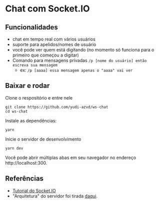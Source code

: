 # Chat com Socket.IO

## Funcionalidades
- chat em tempo real com vários usuários
- suporte para apelidos/nomes de usuário
- você pode ver quem está digitando (no momento só funciona para o primeiro
que começou a digitar)
- Comando para mensagens privadas `/p [nome do usuário] então escreva sua mensagem`
    - ex: `/p [aaaa] essa mensagem apenas o "aaaa" vai ver`

## Baixar e rodar

Clone o respositório e entre nele

```
git clone https://github.com/yudi-azvd/ws-chat
cd ws-chat
```

Instale as dependências:

```
yarn
```

Inicie o servidor de desenvolvimento

```
yarn dev
```

Você pode abrir múltiplas abas em seu navegador no endereço
http://localhost:300.


## Referências
- [Tutorial do Socket.IO](https://socket.io/get-started/chat)
- "Arquitetura" do servidor foi tirada [daqui](https://socket.io/docs/v4/server-application-structure/#each-file-registers-its-own-event-handlers).